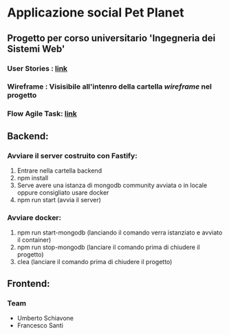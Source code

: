 # Applicazione social Pet Planet

## Progetto per corso universitario 'Ingegneria dei Sistemi Web'

### User Stories : [link](https://docs.google.com/spreadsheets/d/1G9oLz_bKWgwMbyfGtw65hdhxsh4LwvkI_dvgdrF2wcg/edit?usp=sharing)

### Wireframe : Visisibile all'intenro della cartella *wireframe* nel progetto

### Flow Agile Task: [link](https://github.com/users/FrancescoSanti96/projects/6)



## Backend:
### Avviare il server costruito con Fastify:
1. Entrare nella cartella backend
2. npm install
3. Serve avere una istanza di mongodb community avviata o in locale oppure consigliato usare docker
4. npm run start (avvia il server)

### Avviare docker:
1. npm run start-mongodb (lanciando il comando verra istanziato e avviato il container)
2. npm run stop-mongodb (lanciare il comando prima di chiudere il progetto)
3. clea (lanciare il comando prima di chiudere il progetto)


## Frontend:


### Team
- Umberto Schiavone
- Francesco Santi

